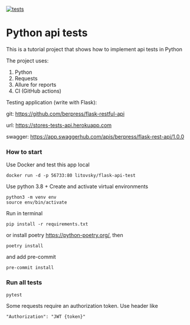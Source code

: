 [![tests](https://github.com/Twilighters/api_tests_pytest_requests/actions/workflows/tests.yml/badge.svg?branch=main)](https://github.com/Twilighters/api_tests_pytest_requests/actions/workflows/tests.yml)
# Python api tests
This is a tutorial project that shows how to implement api tests in Python

The project uses:
1. Python
2. Requests
3. Allure for reports
4. CI (GitHub actions)


Testing application (write with Flask):

git: https://github.com/berpress/flask-restful-api

url: https://stores-tests-api.herokuapp.com

swagger: https://app.swaggerhub.com/apis/berpress/flask-rest-api/1.0.0



### How to start
Use Docker and test this app local
```
docker run -d -p 56733:80 litovsky/flask-api-test
```

Use python 3.8 +
Create and activate virtual environments

```
python3 -m venv env
source env/bin/activate
```

Run in terminal

```
pip install -r requirements.txt
```

or install poetry https://python-poetry.org/, then

```
poetry install
```

and add pre-commit
```
pre-commit install
```

### Run all tests

```
pytest
```

Some requests require an authorization token. Use header like
```angular2html
"Authorization": "JWT {token}"
```
